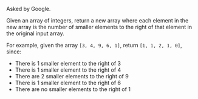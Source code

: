 Asked by Google.

Given an array of integers, return a new array where each element in the new array is the number of smaller elements to the right of that element in the original input array.

For example, given the array `[3, 4, 9, 6, 1]`, return `[1, 1, 2, 1, 0]`, since:

- There is 1 smaller element to the right of 3
- There is 1 smaller element to the right of 4
- There are 2 smaller elements to the right of 9
- There is 1 smaller element to the right of 6
- There are no smaller elements to the right of 1
